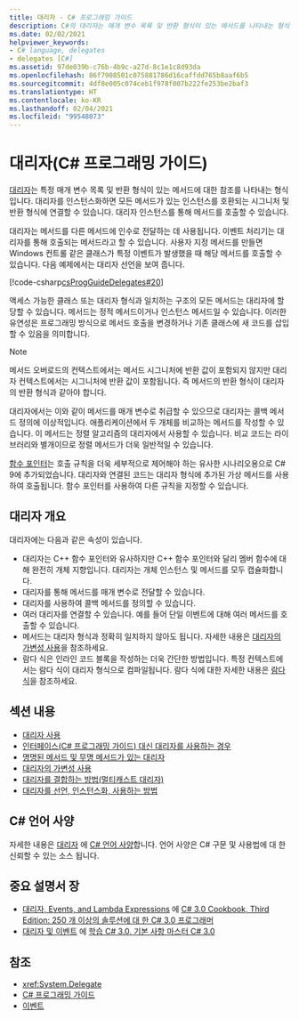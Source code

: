 ```yaml
---
title: 대리자 - C# 프로그래밍 가이드
description: C#의 대리자는 매개 변수 목록 및 반환 형식이 있는 메서드를 나타내는 형식입니다. 대리자는 메서드를 다른 메서드에 인수로 전달하는 데 사용됩니다.
ms.date: 02/02/2021
helpviewer_keywords:
- C# language, delegates
- delegates [C#]
ms.assetid: 97de039b-c76b-4b9c-a27d-8c1e1c8d93da
ms.openlocfilehash: 86f7908501c075881786d16caffdd765b8aaf6b5
ms.sourcegitcommit: 4df8e005c074ceb1f978f007b222fe253be2baf3
ms.translationtype: HT
ms.contentlocale: ko-KR
ms.lasthandoff: 02/04/2021
ms.locfileid: "99548073"
---
```

# <a name="delegates-c-programming-guide"></a>대리자(C# 프로그래밍 가이드)

[대리자](../../language-reference/builtin-types/reference-types.md)는 특정 매개 변수 목록 및 반환 형식이 있는 메서드에 대한 참조를 나타내는 형식입니다. 대리자를 인스턴스화하면 모든 메서드가 있는 인스턴스를 호환되는 시그니처 및 반환 형식에 연결할 수 있습니다. 대리자 인스턴스를 통해 메서드를 호출할 수 있습니다.

대리자는 메서드를 다른 메서드에 인수로 전달하는 데 사용됩니다. 이벤트 처리기는 대리자를 통해 호출되는 메서드라고 할 수 있습니다. 사용자 지정 메서드를 만들면 Windows 컨트롤 같은 클래스가 특정 이벤트가 발생했을 때 해당 메서드를 호출할 수 있습니다. 다음 예제에서는 대리자 선언을 보여 줍니다.

[!code-csharp[csProgGuideDelegates#20](~/samples/snippets/csharp/VS_Snippets_VBCSharp/csProgGuideDelegates/CS/Delegates.cs#20)]

액세스 가능한 클래스 또는 대리자 형식과 일치하는 구조의 모든 메서드는 대리자에 할당할 수 있습니다. 메서드는 정적 메서드이거나 인스턴스 메서드일 수 있습니다. 이러한 유연성은 프로그래밍 방식으로 메서드 호출을 변경하거나 기존 클래스에 새 코드를 삽입할 수 있음을 의미합니다.

> [!NOTE]
> 메서드 오버로드의 컨텍스트에서는 메서드 시그니처에 반환 값이 포함되지 않지만 대리자 컨텍스트에서는 시그니처에 반환 값이 포함됩니다. 즉 메서드의 반환 형식이 대리자의 반환 형식과 같아야 합니다.

대리자에서는 이와 같이 메서드를 매개 변수로 취급할 수 있으므로 대리자는 콜백 메서드 정의에 이상적입니다. 애플리케이션에서 두 개체를 비교하는 메서드를 작성할 수 있습니다. 이 메서드는 정렬 알고리즘의 대리자에서 사용할 수 있습니다. 비교 코드는 라이브러리와 별개이므로 정렬 메서드가 더욱 일반적일 수 있습니다.

[함수 포인터](~/_csharplang/proposals/csharp-9.0/function-pointers.md)는 호출 규칙을 더욱 세부적으로 제어해야 하는 유사한 시나리오용으로 C# 9에 추가되었습니다. 대리자와 연결된 코드는 대리자 형식에 추가된 가상 메서드를 사용하여 호출됩니다. 함수 포인터를 사용하여 다른 규칙을 지정할 수 있습니다.

## <a name="delegates-overview"></a>대리자 개요

대리자에는 다음과 같은 속성이 있습니다.

- 대리자는 C++ 함수 포인터와 유사하지만 C++ 함수 포인터와 달리 멤버 함수에 대해 완전히 개체 지향입니다. 대리자는 개체 인스턴스 및 메서드를 모두 캡슐화합니다.
- 대리자를 통해 메서드를 매개 변수로 전달할 수 있습니다.
- 대리자를 사용하여 콜백 메서드를 정의할 수 있습니다.
- 여러 대리자를 연결할 수 있습니다. 예를 들어 단일 이벤트에 대해 여러 메서드를 호출할 수 있습니다.
- 메서드는 대리자 형식과 정확히 일치하지 않아도 됩니다. 자세한 내용은 [대리자의 가변성 사용](../concepts/covariance-contravariance/using-variance-in-delegates.md)을 참조하세요.
- 람다 식은 인라인 코드 블록을 작성하는 더욱 간단한 방법입니다. 특정 컨텍스트에서는 람다 식이 대리자 형식으로 컴파일됩니다. 람다 식에 대한 자세한 내용은 [람다 식](../../language-reference/operators/lambda-expressions.md)을 참조하세요.

## <a name="in-this-section"></a>섹션 내용

- [대리자 사용](./using-delegates.md)
- [인터페이스(C# 프로그래밍 가이드) 대신 대리자를 사용하는 경우](/previous-versions/visualstudio/visual-studio-2010/ms173173(v=vs.100))
- [명명된 메서드 및 무명 메서드가 있는 대리자](./delegates-with-named-vs-anonymous-methods.md)
- [대리자의 가변성 사용](../concepts/covariance-contravariance/using-variance-in-delegates.md)
- [대리자를 결합하는 방법(멀티캐스트 대리자)](./how-to-combine-delegates-multicast-delegates.md)
- [대리자를 선언, 인스턴스화, 사용하는 방법](./how-to-declare-instantiate-and-use-a-delegate.md)

## <a name="c-language-specification"></a>C# 언어 사양

자세한 내용은 [대리자](~/_csharplang/spec/delegates.md) 에 [ C# 언어 사양](/dotnet/csharp/language-reference/language-specification/introduction)합니다. 언어 사양은 C# 구문 및 사용법에 대 한 신뢰할 수 있는 소스 됩니다.

## <a name="featured-book-chapters"></a>중요 설명서 장

- [대리자, Events, and Lambda Expressions](/previous-versions/visualstudio/visual-studio-2008/ff518994(v=orm.10)) 에 [ C# 3.0 Cookbook, Third Edition: 250 개 이상의 솔루션에 대 한 C# 3.0 프로그래머](/previous-versions/visualstudio/visual-studio-2008/ff518995(v=orm.10))
- [대리자 및 이벤트](/previous-versions/visualstudio/visual-studio-2008/ff652490(v=orm.10)) 에 [학습 C# 3.0. 기본 사항 마스터 C# 3.0](/previous-versions/visualstudio/visual-studio-2008/ff652493(v=orm.10))

## <a name="see-also"></a>참조

- <xref:System.Delegate>
- [C# 프로그래밍 가이드](../index.md)
- [이벤트](../events/index.md)
